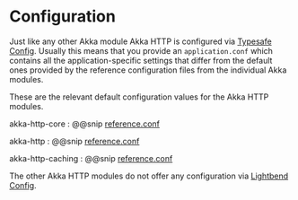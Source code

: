 # Configuration

Just like any other Akka module Akka HTTP is configured via [Typesafe Config](https://github.com/lightbend/config).
Usually this means that you provide an `application.conf` which contains all the application-specific settings that
differ from the default ones provided by the reference configuration files from the individual Akka modules.

These are the relevant default configuration values for the Akka HTTP modules.

akka-http-core
:  @@snip [reference.conf]($akka-http$/akka-http-core/src/main/resources/reference.conf)

akka-http
:  @@snip [reference.conf]($akka-http$/akka-http/src/main/resources/reference.conf)

akka-http-caching
:  @@snip [reference.conf]($akka-http$/akka-http-caching/src/main/resources/reference.conf)

The other Akka HTTP modules do not offer any configuration via [Lightbend Config](https://github.com/lightbend/config).
